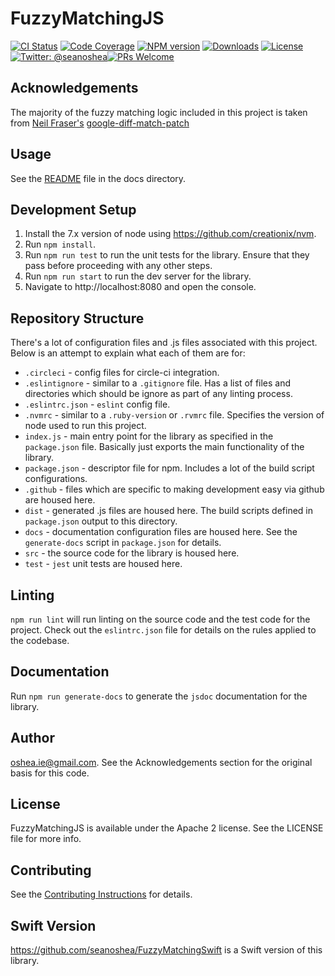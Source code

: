 # FuzzyMatchingJS
[![CI Status](https://circleci.com/gh/seanoshea/fuzzymatchingjs/tree/develop.svg?style=svg)](https://circleci.com/gh/seanoshea/fuzzymatchingjs/tree/develop) [![Code Coverage](http://codecov.io/github/seanoshea/fuzzymatchingjs/coverage.svg?branch=develop)](http://codecov.io/github/seanoshea/fuzzymatchingjs?branch=develop) [![NPM version][npm-image]][npm-url] [![Downloads][downloads-image]][npm-url] [![License](https://img.shields.io/badge/License-Apache%202.0-blue.svg)](https://opensource.org/licenses/Apache-2.0)[![Twitter: @seanoshea](https://img.shields.io/badge/contact-@seanoshea-blue.svg?style=flat)](https://twitter.com/seanoshea)[![PRs Welcome](https://img.shields.io/badge/prs-welcome-brightgreen.svg?style=flat-square)](http://makeapullrequest.com)

[downloads-image]: http://img.shields.io/npm/dm/fuzzymatchingjs.svg
[npm-url]: https://npmjs.org/package/fuzzymatchingjs
[npm-image]: http://img.shields.io/npm/v/fuzzymatchingjs.svg

## Acknowledgements
The majority of the fuzzy matching logic included in this project is taken from [Neil Fraser's](https://neil.fraser.name/) [google-diff-match-patch](https://code.google.com/p/google-diff-match-patch/)

## Usage
See the [README](docs/README.md) file in the docs directory.

## Development Setup
1. Install the 7.x version of node using https://github.com/creationix/nvm.
2. Run `npm install`.
3. Run `npm run test` to run the unit tests for the library. Ensure that they pass before proceeding with any other steps.
4. Run `npm run start` to run the dev server for the library.
5. Navigate to http://localhost:8080 and open the console. 

## Repository Structure
There's a lot of configuration files and .js files associated with this project. Below is an attempt to explain what each of them are for:
- `.circleci` - config files for circle-ci integration.
- `.eslintignore` - similar to a `.gitignore` file. Has a list of files and directories which should be ignore as part of any linting process.
- `.eslintrc.json` - `eslint` config file.
- `.nvmrc` - similar to a `.ruby-version` or `.rvmrc` file. Specifies the version of node used to run this project.
- `index.js` - main entry point for the library as specified in the `package.json` file. Basically just exports the main functionality of the library.
- `package.json` - descriptor file for npm. Includes a lot of the build script configurations.
- `.github` - files which are specific to making development easy via github are housed here.
- `dist` - generated .js files are housed here. The build scripts defined in `package.json` output to this directory.
- `docs` - documentation configuration files are housed here. See the `generate-docs` script in `package.json` for details.
- `src` - the source code for the library is housed here.
- `test` - `jest` unit tests are housed here.

## Linting
`npm run lint` will run linting on the source code and the test code for the project. Check out the `eslintrc.json` file for details on the rules applied to the codebase.

## Documentation
Run `npm run generate-docs` to generate the `jsdoc` documentation for the library.

## Author
oshea.ie@gmail.com. See the Acknowledgements section for the original basis for this code.

## License
FuzzyMatchingJS is available under the Apache 2 license. See the LICENSE file for more info.

## Contributing
See the [Contributing Instructions](.github/CONTRIBUTING.MD) for details.

## Swift Version
https://github.com/seanoshea/FuzzyMatchingSwift is a Swift version of this library.
